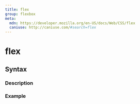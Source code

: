 ```yaml
---
title: flex
group: flexbox
meta:
  mdn: https://developer.mozilla.org/en-US/docs/Web/CSS/flex
  caniuse: http://caniuse.com/#search=flex
---
```


# flex
<!--- Introduction for flex, keep it brief and set the overall context -->

## Syntax
<!--- Introduce the various syntax for flex -->

### Description
<!--- For each major section of syntax, provide a description explaining its usage further -->

### Example
<!--- Provide code examples for the syntax block you're currently describing -->